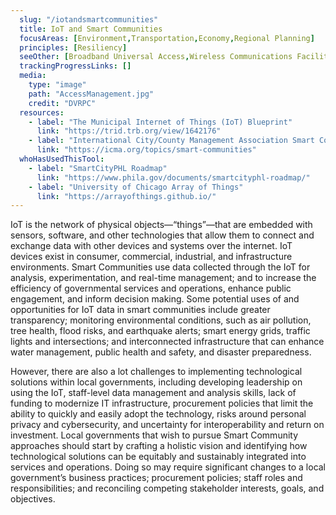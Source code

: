 ```yaml
---
  slug: "/iotandsmartcommunities"
  title: IoT and Smart Communities
  focusAreas: [Environment,Transportation,Economy,Regional Planning]
  principles: [Resiliency]
  seeOther: [Broadband Universal Access,Wireless Communications Facilities Ordinances (5G),Connected and Automated Vehicle Preparations]
  trackingProgressLinks: []
  media: 
    type: "image"
    path: "AccessManagement.jpg"
    credit: "DVRPC"
  resources: 
    - label: "The Municipal Internet of Things (IoT) Blueprint"
      link: "https://trid.trb.org/view/1642176"
    - label: "International City/County Management Association Smart Communities"
      link: "https://icma.org/topics/smart-communities"  
  whoHasUsedThisTool: 
    - label: "SmartCityPHL Roadmap"
      link: "https://www.phila.gov/documents/smartcityphl-roadmap/"
    - label: "University of Chicago Array of Things"
      link: "https://arrayofthings.github.io/"
---
```


IoT is the network of physical objects—“things”—that are embedded with sensors, software, and other technologies that allow them to connect and exchange data with other devices and systems over the internet. IoT devices exist in consumer, commercial, industrial, and infrastructure environments. Smart Communities use data collected through the IoT for analysis, experimentation, and real-time management; and to increase the efficiency of governmental services and operations, enhance public engagement, and inform decision making. Some potential uses of and opportunities for IoT data in smart communities include greater transparency; monitoring environmental conditions, such as air pollution, tree health, flood risks, and earthquake alerts; smart energy grids, traffic lights and intersections; and interconnected infrastructure that can enhance water management, public health and safety, and disaster preparedness.

However, there are also a lot challenges to implementing technological solutions within local governments, including developing leadership on using the IoT, staff-level data management and analysis skills, lack of funding to modernize IT infrastructure, procurement policies that limit the ability to quickly and easily adopt the technology, risks around personal privacy and cybersecurity, and uncertainty for interoperability and return on investment. Local governments that wish to pursue Smart Community approaches should start by crafting a holistic vision and identifying how technological solutions can be equitably and sustainably integrated into services and operations. Doing so may require significant changes to a local government’s business practices; procurement policies; staff roles and responsibilities; and reconciling competing stakeholder interests, goals, and objectives.

